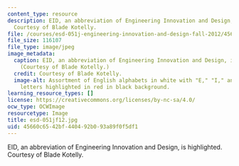 ```yaml
---
content_type: resource
description: EID, an abbreviation of Engineering Innovation and Design, is highlighted.
  Courtesy of Blade Kotelly.
file: /courses/esd-051j-engineering-innovation-and-design-fall-2012/45660c6542bf440492b093a89f0f5df1_esd-051jf12.jpg
file_size: 116107
file_type: image/jpeg
image_metadata:
  caption: EID, an abbreviation of Engineering Innovation and Design, is highlighted.
    (Courtesy of Blade Kotelly.)
  credit: Courtesy of Blade Kotelly.
  image-alt: Assortment of English alphabets in white with "E," "I," and "D" three
    letters highlighted in red in black background.
learning_resource_types: []
license: https://creativecommons.org/licenses/by-nc-sa/4.0/
ocw_type: OCWImage
resourcetype: Image
title: esd-051jf12.jpg
uid: 45660c65-42bf-4404-92b0-93a89f0f5df1
---
```

EID, an abbreviation of Engineering Innovation and Design, is highlighted. Courtesy of Blade Kotelly.